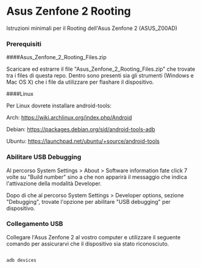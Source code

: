 # Asus Zenfone 2 Rooting
Istruzioni minimali per il Rooting dell'Asus Zenfone 2 (ASUS_Z00AD)

### Prerequisiti
####Asus_Zenfone_2_Rooting_Files.zip

Scaricare ed estrarre il file "Asus_Zenfone_2_Rooting_Files.zip" che trovate tra i files di questa repo.
Dentro sono presenti sia gli strumenti (Windows e Mac OS X) che i file da utilizzare per flashare il dispositivo.

####Linux

Per Linux dovrete installare android-tools:

Arch:	https://wiki.archlinux.org/index.php/Android

Debian:	https://packages.debian.org/sid/android-tools-adb

Ubuntu:	https://launchpad.net/ubuntu/+source/android-tools

### Abilitare USB Debugging

Al percorso System Settings > About > Software information fate click 7 volte su "Build number" sino a che non apparirà il messaggio che indica l'attivazione della modalità Developer.

Dopo di che al percorso System Settings > Developer options, sezione "Debugging", trovate l'opzione per abilitare "USB debugging" per dispositivo.

### Collegamento USB

Collegare l'Asus Zenfone 2 al vostro computer e utilizzare il seguente comando per assicurarvi che il dispositivo sia stato riconosciuto.

```bash

adb devices

```


